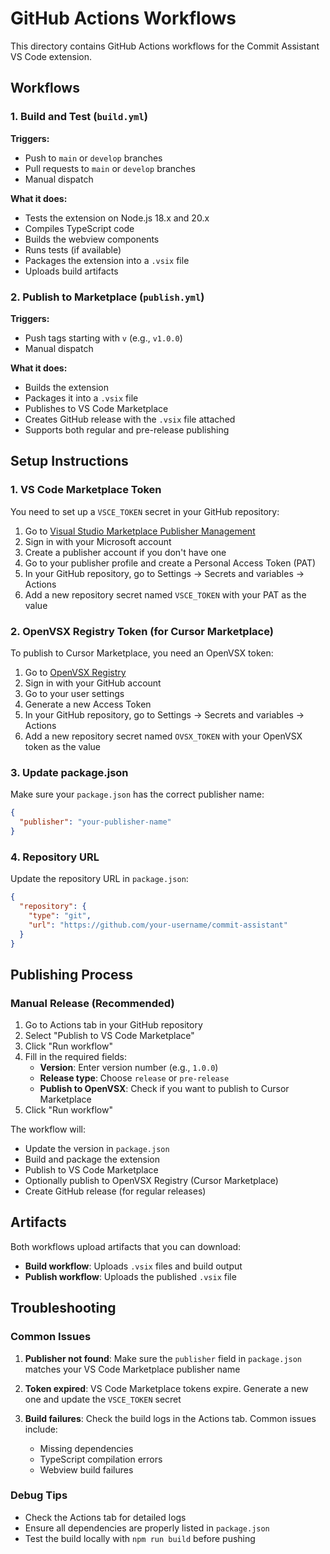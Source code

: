 # GitHub Actions Workflows

This directory contains GitHub Actions workflows for the Commit Assistant VS Code extension.

## Workflows

### 1. Build and Test (`build.yml`)

**Triggers:**
- Push to `main` or `develop` branches
- Pull requests to `main` or `develop` branches
- Manual dispatch

**What it does:**
- Tests the extension on Node.js 18.x and 20.x
- Compiles TypeScript code
- Builds the webview components
- Runs tests (if available)
- Packages the extension into a `.vsix` file
- Uploads build artifacts

### 2. Publish to Marketplace (`publish.yml`)

**Triggers:**
- Push tags starting with `v` (e.g., `v1.0.0`)
- Manual dispatch

**What it does:**
- Builds the extension
- Packages it into a `.vsix` file
- Publishes to VS Code Marketplace
- Creates GitHub release with the `.vsix` file attached
- Supports both regular and pre-release publishing

## Setup Instructions

### 1. VS Code Marketplace Token

You need to set up a `VSCE_TOKEN` secret in your GitHub repository:

1. Go to [Visual Studio Marketplace Publisher Management](https://marketplace.visualstudio.com/manage)
2. Sign in with your Microsoft account
3. Create a publisher account if you don't have one
4. Go to your publisher profile and create a Personal Access Token (PAT)
5. In your GitHub repository, go to Settings → Secrets and variables → Actions
6. Add a new repository secret named `VSCE_TOKEN` with your PAT as the value

### 2. OpenVSX Registry Token (for Cursor Marketplace)

To publish to Cursor Marketplace, you need an OpenVSX token:

1. Go to [OpenVSX Registry](https://open-vsx.org/)
2. Sign in with your GitHub account
3. Go to your user settings
4. Generate a new Access Token
5. In your GitHub repository, go to Settings → Secrets and variables → Actions
6. Add a new repository secret named `OVSX_TOKEN` with your OpenVSX token as the value

### 3. Update package.json

Make sure your `package.json` has the correct publisher name:

```json
{
  "publisher": "your-publisher-name"
}
```

### 4. Repository URL

Update the repository URL in `package.json`:

```json
{
  "repository": {
    "type": "git",
    "url": "https://github.com/your-username/commit-assistant"
  }
}
```

## Publishing Process

### Manual Release (Recommended)

1. Go to Actions tab in your GitHub repository
2. Select "Publish to VS Code Marketplace"
3. Click "Run workflow"
4. Fill in the required fields:
   - **Version**: Enter version number (e.g., `1.0.0`)
   - **Release type**: Choose `release` or `pre-release`
   - **Publish to OpenVSX**: Check if you want to publish to Cursor Marketplace
5. Click "Run workflow"

The workflow will:
- Update the version in `package.json`
- Build and package the extension
- Publish to VS Code Marketplace
- Optionally publish to OpenVSX Registry (Cursor Marketplace)
- Create GitHub release (for regular releases)

## Artifacts

Both workflows upload artifacts that you can download:

- **Build workflow**: Uploads `.vsix` files and build output
- **Publish workflow**: Uploads the published `.vsix` file

## Troubleshooting

### Common Issues

1. **Publisher not found**: Make sure the `publisher` field in `package.json` matches your VS Code Marketplace publisher name

2. **Token expired**: VS Code Marketplace tokens expire. Generate a new one and update the `VSCE_TOKEN` secret

3. **Build failures**: Check the build logs in the Actions tab. Common issues include:
   - Missing dependencies
   - TypeScript compilation errors
   - Webview build failures

### Debug Tips

- Check the Actions tab for detailed logs
- Ensure all dependencies are properly listed in `package.json`
- Test the build locally with `npm run build` before pushing
